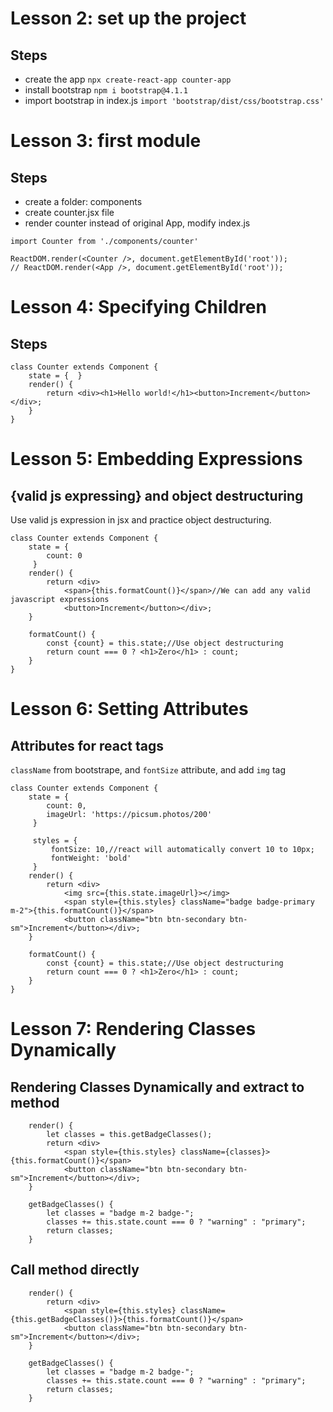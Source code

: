 # Lesson 2: set up the project
## Steps
 + create the app
 ```npx create-react-app counter-app```
 + install bootstrap
 ```npm i bootstrap@4.1.1```
 + import bootstrap in index.js
 ```import 'bootstrap/dist/css/bootstrap.css'```

# Lesson 3: first module
## Steps
 + create a folder: components
 + create counter.jsx file
 + render counter instead of original App, modify index.js
 ```
 import Counter from './components/counter'

 ReactDOM.render(<Counter />, document.getElementById('root'));
 // ReactDOM.render(<App />, document.getElementById('root'));
 ```
# Lesson 4: Specifying Children
## Steps
```
class Counter extends Component {
    state = {  }
    render() { 
        return <div><h1>Hello world!</h1><button>Increment</button></div>;
    }
}
```
# Lesson 5: Embedding Expressions 
## {valid js expressing} and object destructuring
Use valid js expression in jsx and practice object destructuring.
```
class Counter extends Component {
    state = { 
        count: 0
     }
    render() { 
        return <div>
            <span>{this.formatCount()}</span>//We can add any valid javascript expressions
            <button>Increment</button></div>;
    }

    formatCount() {
        const {count} = this.state;//Use object destructuring
        return count === 0 ? <h1>Zero</h1> : count;
    }
}
```

# Lesson 6: Setting Attributes
## Attributes for react tags
`className` from bootstrape, and `fontSize` attribute, and add `img` tag
```
class Counter extends Component {
    state = { 
        count: 0,
        imageUrl: 'https://picsum.photos/200'
     }

     styles = {
         fontSize: 10,//react will automatically convert 10 to 10px;
         fontWeight: 'bold'
     }
    render() { 
        return <div>
            <img src={this.state.imageUrl}></img>
            <span style={this.styles} className="badge badge-primary m-2">{this.formatCount()}</span>
            <button className="btn btn-secondary btn-sm">Increment</button></div>;
    }

    formatCount() {
        const {count} = this.state;//Use object destructuring
        return count === 0 ? <h1>Zero</h1> : count;
    }
}
```
# Lesson 7: Rendering Classes Dynamically
## Rendering Classes Dynamically and extract to method
```
    render() { 
        let classes = this.getBadgeClasses();
        return <div>
            <span style={this.styles} className={classes}>{this.formatCount()}</span>
            <button className="btn btn-secondary btn-sm">Increment</button></div>;
    }

    getBadgeClasses() {
        let classes = "badge m-2 badge-";
        classes += this.state.count === 0 ? "warning" : "primary";
        return classes;
    }
```
## Call method directly
```
    render() { 
        return <div>
            <span style={this.styles} className={this.getBadgeClasses()}>{this.formatCount()}</span>
            <button className="btn btn-secondary btn-sm">Increment</button></div>;
    }

    getBadgeClasses() {
        let classes = "badge m-2 badge-";
        classes += this.state.count === 0 ? "warning" : "primary";
        return classes;
    }
```